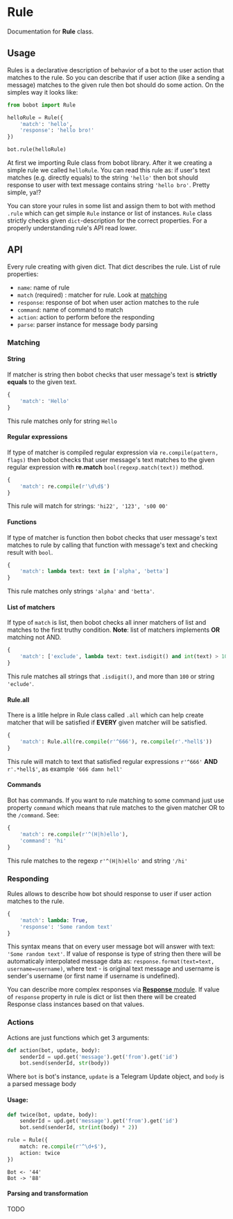 # Rule

Documentation for **Rule** class.

## Usage

Rules is a declarative description of behavior of a bot to the user action that matches to the rule. So you can describe that if user action (like a sending a message) matches to the given rule then bot should do some action. On the simples way it looks like:

```python
from bobot import Rule

helloRule = Rule({
	'match': 'hello',
	'response': 'hello bro!'
})

bot.rule(helloRule)
```

At first we importing Rule class from bobot library. After it we creating a simple rule we called `helloRule`. You can read this rule as: if user's text matches (e.g. directly equals) to the string `'hello'` then bot should response to user with text message contains string `'hello bro'`. Pretty simple, ya!?

You can store your rules in some list and assign them to bot with method `.rule` which can get simple `Rule` instance or list of instances. `Rule` class strictly checks given `dict`-description for the correct properties. For a properly understanding rule's API read lower.

## API

Every rule creating with given dict. That dict describes the rule. List of rule properties:
 - `name`: name of rule 
 - `match` (required) : matcher for rule. Look at [matching](#matching)
 - `response`: response of bot when user action matches to the rule
 - `command`: name of command to match
 - `action`: action to perform before the responding
 - `parse`: parser instance for message body parsing

### Matching
#### String

If matcher is string then bobot checks that user message's text is **strictly equals** to the given text. 

```python
{
	'match': 'Hello'
}
```

This rule matches only for string `Hello`

#### Regular expressions

If type of matcher is compiled regular expression via `re.compile(pattern, flags)` then bobot checks that user message's text matches to the given regular expression with **re.match** `bool(regexp.match(text))` method. 

```python
{
	'match': re.compile(r'\d\d$')
}
```

This rule will match for strings: `'hi22', '123', 's00 00'`


#### Functions 

If type of matcher is function then bobot checks that user message's text matches to rule by calling that function with message's text and checking result with `bool`. 

```python
{
	'match': lambda text: text in ['alpha', 'betta']
}
```

This rule matches only strings `'alpha'` and `'betta'`.

#### List of matchers

If type of `match` is list, then bobot checks all inner matchers of list and matches to the first truthy condition. **Note**: list of matchers implements **OR** matching not AND.

```python
{
	'match': ['exclude', lambda text: text.isdigit() and int(text) > 100]
}
```

This rule matches all strings that `.isdigit()`, and more than `100` or string `'eclude'`.

#### Rule.all

There is a litlle helpre in Rule class called `.all` which can help create matcher that will be satisfied if **EVERY** given matcher will be satisfied.

```python
{
	'match': Rule.all(re.compile(r'^666'), re.compile(r'.*hell$'))
}
```

This rule will match to text that satisfied regular expressions `r'^666'` **AND** `r'.*hell$'`, as example `'666 damn hell'`

#### Commands

Bot has commands. If you want to rule matching to some command just use property `command` which means that rule matches to the given matcher OR to the `/command`. See:

```python
{
	'match': re.compile(r'^(H|h)ello'),
	'command': 'hi'
}
```

This rule matches to the regexp `r'^(H|h)ello'` and string `'/hi'`

### Responding

Rules allows to describe how bot should response to user if user action matches to the rule.

```python
{
	'match': lambda: True,
	'response': 'Some random text'
}
```

This syntax means that on every user message bot will answer with text: `'Some random text'`. If value of response is type of string then there will be automaticaly interpolated message data as: `response.format(text=text, username=username)`, where text - is original text message and username is sender's username (or first name if username is undefined). 

You can describe more complex responses via [**Response** module](https://github.com/zefirka/bobot/tree/master/docs/Response.md). If value of `response` property in rule is dict or list then there will be created Response class instances based on that values.

### Actions

Actions are just functions which get 3 arguments:
```python
def action(bot, update, body):
	senderId = upd.get('message').get('from').get('id')
	bot.send(senderId, str(body))
```

Where `bot` is bot's instance, `update` is a Telegram Update object, and `body` is a parsed message body

#### Usage:

```python
def twice(bot, update, body):
	senderId = upd.get('message').get('from').get('id')
	bot.send(senderId, str(int(body) * 2))

rule = Rule({
	match: re.compile(r'^\d+$'),
	action: twice
})
```

```
Bot <- '44'
Bot -> '88'
```

#### Parsing and transformation
TODO

